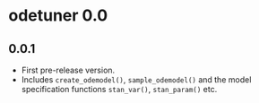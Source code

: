 # odetuner 0.0

## 0.0.1
  * First pre-release version.
  * Includes `create_odemodel()`, `sample_odemodel()` and the model
  specification functions `stan_var()`, `stan_param()` etc.
